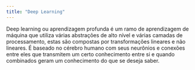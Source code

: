 ```yaml
---
title: "Deep Learning"
---
```

Deep learning ou aprendizagem profunda é um ramo de aprendizagem de máquina que utiliza várias abstrações de alto nível e várias camadas de processamento, estas são compostas por transformações lineares e não lineares.
É baseado no cérebro humano com seus neurônios e conexões entre eles que transmitem um certo conhecimento entre si e quando combinados geram um conhecimento do que se deseja saber.
